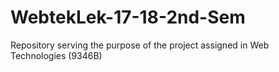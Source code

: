 # WebtekLek-17-18-2nd-Sem
Repository serving the purpose of the project assigned in Web Technologies (9346B)

